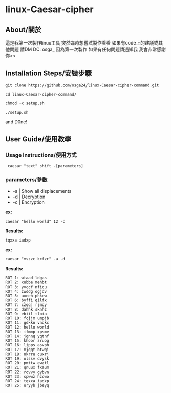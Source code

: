 # linux-Caesar-cipher

## About/關於

這是我第一次製作linux工具
突然臨時想嘗試製作看看
如果有code上的建議或其他問題 請DM DC: osga_
因為第一次製作 如果有任何問題請通知我 我會非常感謝你><

## Installation Steps/安裝步驟

```
git clone https://github.com/osga24/linux-Caesar-cipher-command.git

cd linux-Caesar-cipher-command/

chmod +x setup.sh

./setup.sh
```

and D0ne!

## User Guide/使用教學

### Usage Instructions/使用方式

``` caesar "text" shift -[parameters]```

### parameters/參數

- -a | Show all displacements
- -d | Decryption
- -c | Encryption

**ex:**

```
caesar "hello world" 12 -c
```

**Results:**

```
tqxxa iadxp
```

**ex:**

```
caesar "vszzc kcfzr" -a -d
```

**Results:**

```
ROT 1: wtaad ldgas
ROT 2: xubbe mehbt
ROT 3: yvccf nficu
ROT 4: zwddg ogjdv
ROT 5: axeeh phkew
ROT 6: byffi qilfx
ROT 7: czggj rjmgy
ROT 8: dahhk sknhz
ROT 9: ebiil tloia
ROT 10: fcjjm umpjb
ROT 11: gdkkn vnqkc
ROT 12: hello world
ROT 13: ifmmp xpsme
ROT 14: jgnnq yqtnf
ROT 15: khoor zruog
ROT 16: lipps asvph
ROT 17: mjqqt btwqi
ROT 18: nkrru cuxrj
ROT 19: olssv dvysk
ROT 20: pmttw ewztl
ROT 21: qnuux fxaum
ROT 22: rovvy gybvn
ROT 23: spwwz hzcwo
ROT 24: tqxxa iadxp
ROT 25: uryyb jbeyq

```



